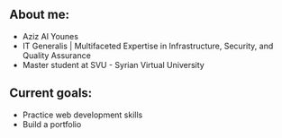 <h2>About me:</h2>
<ul>
  <li>Aziz Al Younes</li>
  <li>IT Generalis | Multifaceted Expertise in Infrastructure, Security, and Quality Assurance</li>
  <li>Master student at SVU - Syrian Virtual University</li>
</ul>
<h2>Current goals:</h2>
<ul>
  <li>Practice web development skills</li>
  <li>Build a portfolio</li>
</ul>
<!---
AzizAlyounes/AzizAlyounes is a ✨ special ✨ repository because its `README.md` (this file) appears on your GitHub profile.
You can click the Preview link to take a look at your changes.
--->
